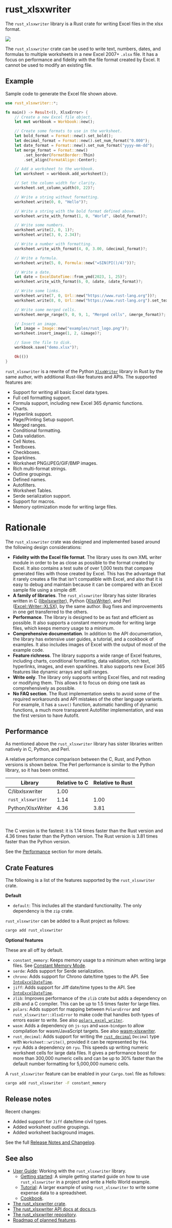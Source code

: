 # rust_xlsxwriter

The `rust_xlsxwriter` library is a Rust crate for writing Excel files in the
xlsx format.

<img src="https://rustxlsxwriter.github.io/images/demo.png">

The `rust_xlsxwriter` crate can be used to write text, numbers, dates, and
formulas to multiple worksheets in a new Excel 2007+ `.xlsx` file. It has a
focus on performance and fidelity with the file format created by Excel. It
cannot be used to modify an existing file.

## Example

Sample code to generate the Excel file shown above.

```rust
use rust_xlsxwriter::*;

fn main() -> Result<(), XlsxError> {
    // Create a new Excel file object.
    let mut workbook = Workbook::new();

    // Create some formats to use in the worksheet.
    let bold_format = Format::new().set_bold();
    let decimal_format = Format::new().set_num_format("0.000");
    let date_format = Format::new().set_num_format("yyyy-mm-dd");
    let merge_format = Format::new()
        .set_border(FormatBorder::Thin)
        .set_align(FormatAlign::Center);

    // Add a worksheet to the workbook.
    let worksheet = workbook.add_worksheet();

    // Set the column width for clarity.
    worksheet.set_column_width(0, 22)?;

    // Write a string without formatting.
    worksheet.write(0, 0, "Hello")?;

    // Write a string with the bold format defined above.
    worksheet.write_with_format(1, 0, "World", &bold_format)?;

    // Write some numbers.
    worksheet.write(2, 0, 1)?;
    worksheet.write(3, 0, 2.34)?;

    // Write a number with formatting.
    worksheet.write_with_format(4, 0, 3.00, &decimal_format)?;

    // Write a formula.
    worksheet.write(5, 0, Formula::new("=SIN(PI()/4)"))?;

    // Write a date.
    let date = ExcelDateTime::from_ymd(2023, 1, 25)?;
    worksheet.write_with_format(6, 0, &date, &date_format)?;

    // Write some links.
    worksheet.write(7, 0, Url::new("https://www.rust-lang.org"))?;
    worksheet.write(8, 0, Url::new("https://www.rust-lang.org").set_text("Rust"))?;

    // Write some merged cells.
    worksheet.merge_range(9, 0, 9, 1, "Merged cells", &merge_format)?;

    // Insert an image.
    let image = Image::new("examples/rust_logo.png")?;
    worksheet.insert_image(1, 2, &image)?;

    // Save the file to disk.
    workbook.save("demo.xlsx")?;

    Ok(())
}
```

`rust_xlsxwriter` is a rewrite of the Python [`XlsxWriter`] library in Rust
by the same author, with additional Rust-like features and APIs. The
supported features are:

- Support for writing all basic Excel data types.
- Full cell formatting support.
- Formula support, including new Excel 365 dynamic functions.
- Charts.
- Hyperlink support.
- Page/Printing Setup support.
- Merged ranges.
- Conditional formatting.
- Data validation.
- Cell Notes.
- Textboxes.
- Checkboxes.
- Sparklines.
- Worksheet PNG/JPEG/GIF/BMP images.
- Rich multi-format strings.
- Outline groupings.
- Defined names.
- Autofilters.
- Worksheet Tables.
- Serde serialization support.
- Support for macros.
- Memory optimization mode for writing large files.


[`XlsxWriter`]: https://xlsxwriter.readthedocs.io/index.html
[rust_xlsxwriter GitHub]: https://github.com/jmcnamara/rust_xlsxwriter


# Rationale

The `rust_xlsxwriter` crate was designed and implemented based around the
following design considerations:

- **Fidelity with the Excel file format**. The library uses its own XML
  writer module in order to be as close as possible to the format created by
  Excel. It also contains a test suite of over 1,000 tests that compare
  generated files with those created by Excel. This has the advantage that
  it rarely creates a file that isn't compatible with Excel, and also that
  it is easy to debug and maintain because it can be compared with an Excel
  sample file using a simple diff.
- **A family of libraries**. The `rust_xlsxwriter` library has sister
  libraries written in C ([libxlsxwriter]), Python ([XlsxWriter]), and Perl
  ([Excel::Writer::XLSX]), by the same author. Bug fixes and improvements in
  one get transferred to the others.
- **Performance**. The library is designed to be as fast and efficient as
  possible. It also supports a constant memory mode for writing large files,
  which keeps memory usage to a minimum.
- **Comprehensive documentation**. In addition to the API documentation, the
  library has extensive user guides, a tutorial, and a cookbook of examples.
  It also includes images of Excel with the output of most of the example
  code.
- **Feature richness**. The library supports a wide range of Excel features,
  including charts, conditional formatting, data validation, rich text,
  hyperlinks, images, and even sparklines. It also supports new Excel 365
  features like dynamic arrays and spill ranges.
- **Write only**. The library only supports writing Excel files, and not
  reading or modifying them. This allows it to focus on doing one task as
  comprehensively as possible.
- **No FAQ section**. The Rust implementation seeks to avoid some of the
  required workarounds and API mistakes of the other language variants. For
  example, it has a `save()` function, automatic handling of dynamic
  functions, a much more transparent Autofilter implementation, and was the
  first version to have Autofit.

[XlsxWriter]: https://xlsxwriter.readthedocs.io/index.html
[libxlsxwriter]: https://libxlsxwriter.github.io
[Excel::Writer::XLSX]: https://metacpan.org/dist/Excel-Writer-XLSX/view/lib/Excel/Writer/XLSX.pm


## Performance

As mentioned above the `rust_xlsxwriter` library has sister libraries
written natively in C, Python, and Perl.

A relative performance comparison between the C, Rust, and Python versions
is shown below. The Perl performance is similar to the Python library, so it
has been omitted.

| Library                       | Relative to C | Relative to Rust |
|-------------------------------|---------------|------------------|
| C/libxlsxwriter               | 1.00          |                  |
| `rust_xlsxwriter`             | 1.14          | 1.00             |
| Python/XlsxWriter             | 4.36          | 3.81             |

<br>

The C version is the fastest: it is 1.14 times faster than the Rust version
and 4.36 times faster than the Python version. The Rust version is 3.81
times faster than the Python version.

See the [Performance] section for more details.

[Performance]:  https://docs.rs/rust_xlsxwriter/latest/rust_xlsxwriter/performance/index.html
[Constant Memory Mode]: https://docs.rs/rust_xlsxwriter/latest/rust_xlsxwriter/performance/index.html#constant-memory-mode


## Crate Features

The following is a list of the features supported by the `rust_xlsxwriter`
crate.

**Default**

- `default`: This includes all the standard functionality. The only
  dependency is the `zip` crate.

`rust_xlsxwriter` can be added to a Rust project as follows:

```bash
cargo add rust_xlsxwriter
```

**Optional features**

These are all off by default.

- `constant_memory`: Keeps memory usage to a minimum when writing large files.
  See [Constant Memory Mode].
- `serde`: Adds support for Serde serialization.
- `chrono`: Adds support for Chrono date/time types to the API. See
  [`IntoExcelDateTime`].
- `jiff`: Adds support for Jiff date/time types to the API. See
  [`IntoExcelDateTime`].
- `zlib`: Improves performance of the `zlib` crate but adds a dependency on
  zlib and a C compiler. This can be up to 1.5 times faster for large files.
- `polars`: Adds support for mapping between `PolarsError` and
  `rust_xlsxwriter::XlsxError` to make code that handles both types of
  errors easier to write. See also
  [`polars_excel_writer`](https://crates.io/crates/polars_excel_writer).
- `wasm`: Adds a dependency on `js-sys` and `wasm-bindgen` to allow
  compilation for wasm/JavaScript targets. See also
  [wasm-xlsxwriter](https://github.com/estie-inc/wasm-xlsxwriter).
- `rust_decimal`: Adds support for writing the
  [`rust_decimal`](https://crates.io/crates/rust_decimal) `Decimal` type
  with `Worksheet::write()`, provided it can be represented by `f64`.
- `ryu`: Adds a dependency on `ryu`. This speeds up writing numeric
  worksheet cells for large data files. It gives a performance boost for
  more than 300,000 numeric cells and can be up to 30% faster than the
  default number formatting for 5,000,000 numeric cells.

A `rust_xlsxwriter` feature can be enabled in your `Cargo.toml` file as
follows:

```bash
cargo add rust_xlsxwriter -F constant_memory
```

 [`IntoExcelDateTime`]: https://docs.rs/rust_xlsxwriter/latest/rust_xlsxwriter/trait.IntoExcelDateTime.html

## Release notes

Recent changes:

- Added support for `Jiff` date/time civil types.
- Added worksheet outline groupings.
- Added worksheet background images.

See the full [Release Notes and Changelog].

## See also

- [User Guide]: Working with the `rust_xlsxwriter` library.
    - [Getting started]: A simple getting started guide on how to use
      `rust_xlsxwriter` in a project and write a Hello World example.
    - [Tutorial]: A larger example of using `rust_xlsxwriter` to write some
       expense data to a spreadsheet.
    - [Cookbook].
- [The rust_xlsxwriter crate].
- [The rust_xlsxwriter API docs at docs.rs].
- [The rust_xlsxwriter repository].
- [Roadmap of planned features].

[User Guide]: https://rustxlsxwriter.github.io/index.html
[Getting started]: https://rustxlsxwriter.github.io/getting_started.html
[Tutorial]: https://docs.rs/rust_xlsxwriter/latest/rust_xlsxwriter/tutorial/index.html
[Cookbook]: https://docs.rs/rust_xlsxwriter/latest/rust_xlsxwriter/cookbook/index.html

[The rust_xlsxwriter crate]: https://crates.io/crates/rust_xlsxwriter
[The rust_xlsxwriter API docs at docs.rs]: https://docs.rs/rust_xlsxwriter/latest/rust_xlsxwriter/
[The rust_xlsxwriter repository]: https://github.com/jmcnamara/rust_xlsxwriter
[Release Notes and Changelog]: https://docs.rs/rust_xlsxwriter/latest/rust_xlsxwriter/changelog/index.html
[Roadmap of planned features]: https://github.com/jmcnamara/rust_xlsxwriter/issues/1